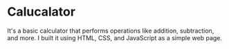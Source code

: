 # Calucalator
It's a basic calculator that performs operations like addition, subtraction, and more. I built it using HTML, CSS, and JavaScript as a simple web page.
